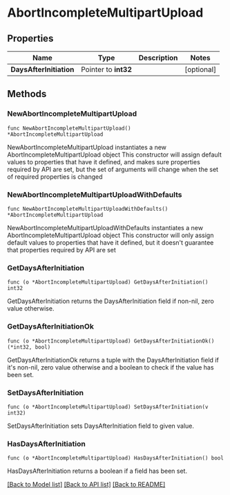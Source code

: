 # AbortIncompleteMultipartUpload

## Properties

Name | Type | Description | Notes
------------ | ------------- | ------------- | -------------
**DaysAfterInitiation** | Pointer to **int32** |  | [optional] 

## Methods

### NewAbortIncompleteMultipartUpload

`func NewAbortIncompleteMultipartUpload() *AbortIncompleteMultipartUpload`

NewAbortIncompleteMultipartUpload instantiates a new AbortIncompleteMultipartUpload object
This constructor will assign default values to properties that have it defined,
and makes sure properties required by API are set, but the set of arguments
will change when the set of required properties is changed

### NewAbortIncompleteMultipartUploadWithDefaults

`func NewAbortIncompleteMultipartUploadWithDefaults() *AbortIncompleteMultipartUpload`

NewAbortIncompleteMultipartUploadWithDefaults instantiates a new AbortIncompleteMultipartUpload object
This constructor will only assign default values to properties that have it defined,
but it doesn't guarantee that properties required by API are set

### GetDaysAfterInitiation

`func (o *AbortIncompleteMultipartUpload) GetDaysAfterInitiation() int32`

GetDaysAfterInitiation returns the DaysAfterInitiation field if non-nil, zero value otherwise.

### GetDaysAfterInitiationOk

`func (o *AbortIncompleteMultipartUpload) GetDaysAfterInitiationOk() (*int32, bool)`

GetDaysAfterInitiationOk returns a tuple with the DaysAfterInitiation field if it's non-nil, zero value otherwise
and a boolean to check if the value has been set.

### SetDaysAfterInitiation

`func (o *AbortIncompleteMultipartUpload) SetDaysAfterInitiation(v int32)`

SetDaysAfterInitiation sets DaysAfterInitiation field to given value.

### HasDaysAfterInitiation

`func (o *AbortIncompleteMultipartUpload) HasDaysAfterInitiation() bool`

HasDaysAfterInitiation returns a boolean if a field has been set.


[[Back to Model list]](../README.md#documentation-for-models) [[Back to API list]](../README.md#documentation-for-api-endpoints) [[Back to README]](../README.md)


